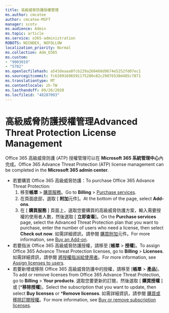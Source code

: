 ```yaml
---
title: 高級威脅防護授權管理
ms.author: cmcatee
author: cmcatee-MSFT
manager: scotv
ms.audience: Admin
ms.topic: article
ms.service: o365-administration
ROBOTS: NOINDEX, NOFOLLOW
localization_priority: Normal
ms.collection: Adm_O365
ms.custom:
- "9003019"
- "5782"
ms.openlocfilehash: a543deaaa0fcb229a260468d9674e5252fd07ec1
ms.sourcegitcommit: fc62091696591175280c02c29876530d485c7871
ms.translationtype: MT
ms.contentlocale: zh-TW
ms.lasthandoff: 09/26/2020
ms.locfileid: "48287093"
---
```

# <a name="advanced-threat-protection-license-management"></a><span data-ttu-id="af279-102">高級威脅防護授權管理</span><span class="sxs-lookup"><span data-stu-id="af279-102">Advanced Threat Protection License Management</span></span>

<span data-ttu-id="af279-103">Office 365 高級威脅防護 (ATP) 授權管理可以在  **Microsoft 365 系統管理中心**內完成。</span><span class="sxs-lookup"><span data-stu-id="af279-103">Office 365 Advance Threat Protection (ATP) license management can be completed in the  **Microsoft 365 admin center**.</span></span>

- <span data-ttu-id="af279-104">若要購買 Office 365 高級威脅防護：</span><span class="sxs-lookup"><span data-stu-id="af279-104">To purchase Office 365 Advance Threat Protection:</span></span>
    1. <span data-ttu-id="af279-105">移至**帳單**  >  [購買服務](https://go.microsoft.com/fwlink/p/?linkid=868433)。</span><span class="sxs-lookup"><span data-stu-id="af279-105">Go to **Billing** > [Purchase services](https://go.microsoft.com/fwlink/p/?linkid=868433).</span></span>
    2. <span data-ttu-id="af279-106">在頁面底部，選取 [ **附加**元件]。</span><span class="sxs-lookup"><span data-stu-id="af279-106">At the bottom of the page, select **Add-ons**.</span></span>
    3. <span data-ttu-id="af279-107">在 [ **購買服務** ] 頁面上，選取您要購買的高級威脅防護方案，輸入需要授權的使用者人數，然後選取 [ **立即查看**]。</span><span class="sxs-lookup"><span data-stu-id="af279-107">On the **Purchase services** page, select the Advanced Threat Protection plan that you want to purchase, enter the number of users who need a license, then select **Check out now**.</span></span> <span data-ttu-id="af279-108">如需詳細資訊，請參閱 [購買附加](https://docs.microsoft.com/microsoft-365/commerce/buy-or-edit-an-add-on)元件。</span><span class="sxs-lookup"><span data-stu-id="af279-108">For more information, see [Buy an Add-on](https://docs.microsoft.com/microsoft-365/commerce/buy-or-edit-an-add-on).</span></span>
- <span data-ttu-id="af279-109">若要指派 Office 365 高級威脅防護授權，請移至 [**帳單**  >  **授權**]。</span><span class="sxs-lookup"><span data-stu-id="af279-109">To assign Office 365 Advance Threat Protection licenses, go to **Billing** > **Licenses**.</span></span> <span data-ttu-id="af279-110">如需詳細資訊，請參閱 [將授權指派給使用者](https://docs.microsoft.com/microsoft-365/admin/manage/assign-licenses-to-users)。</span><span class="sxs-lookup"><span data-stu-id="af279-110">For more information, see [Assign licenses to users](https://docs.microsoft.com/microsoft-365/admin/manage/assign-licenses-to-users).</span></span>
- <span data-ttu-id="af279-111">若要新增或移除 Office 365 高級威脅防護中的授權，請移至 [**帳單**  >  **產品**]。</span><span class="sxs-lookup"><span data-stu-id="af279-111">To add or remove licenses from Office 365 Advance Threat Protection, go to **Billing** > **Your products**.</span></span> <span data-ttu-id="af279-112">選取您要更新的訂閱，然後選取 [ **購買授權** ] 或 [\***移除授權**]。</span><span class="sxs-lookup"><span data-stu-id="af279-112">Select the subscription that you want to update, then select **Buy licenses** or \***Remove licenses**.</span></span> <span data-ttu-id="af279-113">如需詳細資訊，請參閱 [購買或移除訂閱授權](https://docs.microsoft.com/microsoft-365/commerce/licenses/buy-licenses)。</span><span class="sxs-lookup"><span data-stu-id="af279-113">For more information, see [Buy or remove subscription licenses](https://docs.microsoft.com/microsoft-365/commerce/licenses/buy-licenses).</span></span>